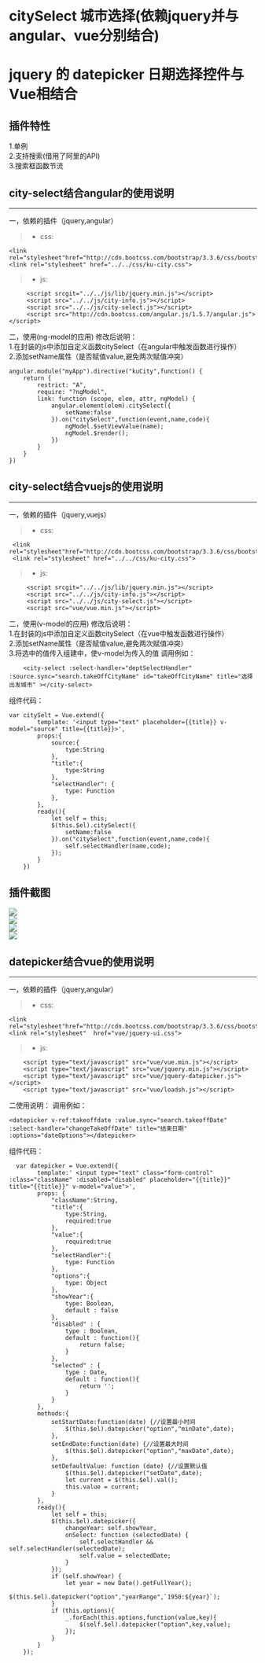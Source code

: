 # citySelect 城市选择(依赖jquery并与angular、vue分别结合)
# jquery 的 datepicker 日期选择控件与Vue相结合
插件特性
----------  
1.单例  
2.支持搜索(借用了阿里的API)  
3.搜索框函数节流    
  
## city-select结合angular的使用说明
----
一，依赖的插件（jquery,angular）
  >* css:
```
<link rel="stylesheet"href="http://cdn.bootcss.com/bootstrap/3.3.6/css/bootstrap.css">
<link rel="stylesheet" href="../../css/ku-city.css">
``` 
   >* js:
```
     <script srcgit="../../js/lib/jquery.min.js"></script>
     <script src="../../js/city-info.js"></script>
     <script src="../../js/city-select.js"></script>
     <script src="http://cdn.bootcss.com/angular.js/1.5.7/angular.js"></script>
 ```
    
二，使用(ng-model的应用)
    修改后说明：<br/>
          1.在封装的js中添加自定义函数citySelect（在angular中触发函数进行操作）<br/>
          2.添加setName属性（是否赋值value,避免两次赋值冲突）<br/>
```
angular.module("myApp").directive("kuCity",function() {
    return {
        restrict: "A",
        require: "?ngModel",
        link: function (scope, elem, attr, ngModel) {
            angular.element(elem).citySelect({
                setName:false
            }).on("citySelect",function(event,name,code){
                ngModel.$setViewValue(name);
                ngModel.$render();
            })
        }
    }
})

```
## city-select结合vuejs的使用说明 
----
一，依赖的插件（jquery,vuejs）
  >* css:    
```
 <link rel="stylesheet"href="http://cdn.bootcss.com/bootstrap/3.3.6/css/bootstrap.css">
 <link rel="stylesheet" href="../../css/ku-city.css">
``` 
>* js: 
```
     <script srcgit="../../js/lib/jquery.min.js"></script>
     <script src="../../js/city-info.js"></script>
     <script src="../../js/city-select.js"></script>
     <script src="vue/vue.min.js"></script>
 ```
二，使用(v-model的应用)
    修改后说明：<br/>
          1.在封装的js中添加自定义函数citySelect（在vue中触发函数进行操作）<br/>
          2.添加setName属性（是否赋值value,避免两次赋值冲突）<br/>
          3.将选中的值传入组建中，使v-model为传入的值
调用例如：
```
    <city-select :select-handler="deptSelectHandler" :source.sync="search.takeOffCityName" id="takeOffCityName" title="选择出发城市" ></city-select>
```
组件代码：
```
var citySelt = Vue.extend({
        template: '<input type="text" placeholder={{title}} v-model="source" title={{title}}>',
        props:{
            source:{
                type:String
            },
            "title":{
                type:String
            },
            "selectHandler": {
                type: Function
            },
        },
        ready(){
            let self = this;
            $(this.$el).citySelect({
                setName:false
            }).on("citySelect",function(event,name,code){
                self.selectHandler(name,code);
            });
        }
    })
```
插件截图
----------

![](http://7xi96x.com1.z0.glb.clouddn.com/kucity1.png)  
![](http://7xi96x.com1.z0.glb.clouddn.com/kucity2.png)  
![](http://7xi96x.com1.z0.glb.clouddn.com/kucity3.png)  
![](http://7xi96x.com1.z0.glb.clouddn.com/kucity4.png) 
 
 ## datepicker结合vue的使用说明
 ----
 
一，依赖的插件（jquery,angular）
  >* css:
```
<link rel="stylesheet"href="http://cdn.bootcss.com/bootstrap/3.3.6/css/bootstrap.css">
<link rel="stylesheet"  href="vue/jquery-ui.css">
``` 
   >* js:
```
    <script type="text/javascript" src="vue/vue.min.js"></script>
    <script type="text/javascript" src="vue/jquery.min.js"></script>
    <script type="text/javascript" src="vue/jquery-datepicker.js"></script>
    <script type="text/javascript" src="vue/loadsh.js"></script>
 ```
 二使用说明：
 调用例如：
 ```
 <datepicker v-ref:takeoffdate :value.sync="search.takeoffDate" :select-handler="changeTakeOffDate" title="结束日期" :options="dateOptions"></datepicker>
 ```
 组件代码：
 ```
   var datepicker = Vue.extend({
         template:'	<input type="text" class="form-control" :class="className" :disabled="disabled" placeholder="{{title}}" title="{{title}}" v-model="value">',
         props: {
             "className":String,
             "title":{
                 type:String,
                 required:true
             },
             "value":{
                 required:true
             },
             "selectHandler":{
                 type: Function
             },
             "options":{
                 type: Object
             },
             "showYear":{
                 type: Boolean,
                 default : false
             },
             "disabled" : {
                 type : Boolean,
                 default : function(){
                     return false;
                 }
             },
             "selected" : {
                 type : Date,
                 default : function(){
                     return '';
                 }
             }
         },
         methods:{
             setStartDate:function(date) {//设置最小时间
                 $(this.$el).datepicker("option","minDate",date);
             },
             setEndDate:function(date) {//设置最大时间
                 $(this.$el).datepicker("option","maxDate",date);
             },
             setDefaultValue: function (date) {//设置默认值
                 $(this.$el).datepicker("setDate",date);
                 let current = $(this.$el).val();
                 this.value = current;
             }
         },
         ready(){
             let self = this;
             $(this.$el).datepicker({
                 changeYear: self.showYear,
                 onSelect: function (selectedDate) {
                     self.selectHandler && self.selectHandler(selectedDate);
                     self.value = selectedDate;
                 }
             });
             if (self.showYear) {
                 let year = new Date().getFullYear();
                 $(this.$el).datepicker("option","yearRange",`1950:${year}`);
             }
             if (this.options){
                 _.forEach(this.options,function(value,key){
                     $(self.$el).datepicker("option",key,value);
                 });
             }
         }
     });
 ```
 
